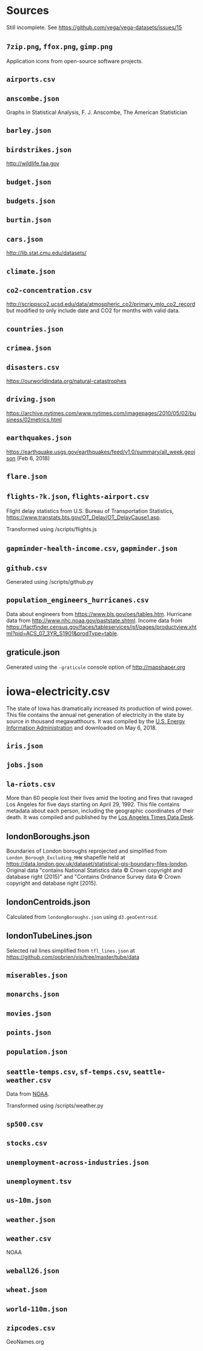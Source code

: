 # Sources

Still incomplete. See https://github.com/vega/vega-datasets/issues/15

## `7zip.png`, `ffox.png`, `gimp.png`

Application icons from open-source software projects.

## `airports.csv`

## `anscombe.json`

Graphs in Statistical Analysis, F. J. Anscombe, The American Statistician

## `barley.json`

## `birdstrikes.json`

http://wildlife.faa.gov

## `budget.json`

## `budgets.json`

## `burtin.json`

## `cars.json`

http://lib.stat.cmu.edu/datasets/

## `climate.json`

## `co2-concentration.csv`

http://scrippsco2.ucsd.edu/data/atmospheric_co2/primary_mlo_co2_record but modified to only include date and CO2 for months with valid data.

## `countries.json`

## `crimea.json`

## `disasters.csv`

https://ourworldindata.org/natural-catastrophes

## `driving.json`

https://archive.nytimes.com/www.nytimes.com/imagepages/2010/05/02/business/02metrics.html

## `earthquakes.json`

https://earthquake.usgs.gov/earthquakes/feed/v1.0/summary/all_week.geojson
(Feb 6, 2018)

## `flare.json`

## `flights-?k.json`, `flights-airport.csv`

Flight delay statistics from U.S. Bureau of Transportation Statistics, https://www.transtats.bts.gov/OT_Delay/OT_DelayCause1.asp.

Transformed using /scripts/flights.js

## `gapminder-health-income.csv`, `gapminder.json`

## `github.csv`

Generated using /scripts/github.py

## `population_engineers_hurricanes.csv`

Data about engineers from https://www.bls.gov/oes/tables.htm. Hurricane data from http://www.nhc.noaa.gov/paststate.shtml. Income data from https://factfinder.census.gov/faces/tableservices/jsf/pages/productview.xhtml?pid=ACS_07_3YR_S1901&prodType=table.

## graticule.json

Generated using the `-graticule` console option of http://mapshaper.org


# iowa-electricity.csv

The state of Iowa has dramatically increased its production of wind power. This file contains the annual net generation of electricity in the state by source in thousand megawatthours. It was compiled by the [U.S. Energy Information Administration](https://www.nytimes.com/2017/06/06/climate/renewable-energy-push-is-strongest-in-the-reddest-states.html) and downloaded on May 6, 2018.


## `iris.json`

## `jobs.json`

## `la-riots.csv`

More than 60 people lost their lives amid the looting and fires that ravaged Los Angeles for five days starting on April 29, 1992. This file contains metadata about each person, including the geographic coordinates of their death. It was compiled and published by the [Los Angeles Times Data Desk](http://spreadsheets.latimes.com/la-riots-deaths/).

## londonBoroughs.json

Boundaries of London boroughs reprojected and simplified from `London_Borough_Excluding_MHW` shapefile held at https://data.london.gov.uk/dataset/statistical-gis-boundary-files-london. Original data "contains National Statistics data © Crown copyright and database right (2015)" and "Contains Ordnance Survey data © Crown copyright and database right [2015].

## londonCentroids.json

Calculated from `londongBoroughs.json` using `d3.geoCentroid`.

## londonTubeLines.json

Selected rail lines simplified from `tfl_lines.json` at https://github.com/oobrien/vis/tree/master/tube/data

## `miserables.json`

## `monarchs.json`

## `movies.json`

## `points.json`

## `population.json`

## `seattle-temps.csv`, `sf-temps.csv`, `seattle-weather.csv`

Data from [NOAA](http://www.ncdc.noaa.gov/cdo-web/datatools/findstation).

Transformed using /scripts/weather.py

## `sp500.csv`

## `stocks.csv`

## `unemployment-across-industries.json`

## `unemployment.tsv`

## `us-10m.json`

## `weather.json`

## `weather.csv`

NOAA

## `weball26.json`

## `wheat.json`

## `world-110m.json`

## `zipcodes.csv`

GeoNames.org
